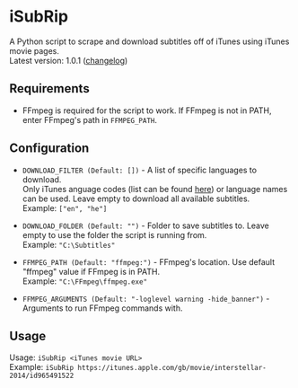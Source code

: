 # iSubRip
A Python script to scrape and download subtitles off of iTunes using iTunes movie pages.  
Latest version: 1.0.1 ([changelog](https://github.com/MichaelYochpaz/iSubRip/blob/main/CHANGELOG.md))

##  Requirements
* FFmpeg is required for the script to work. If FFmpeg is not in PATH, enter FFmpeg's path in `FFMPEG_PATH`.

## Configuration
* `DOWNLOAD_FILTER (Default: [])` - A list of specific languages to download.  
Only iTunes anguage codes (list can be found [here](https://gist.github.com/daFish/5990634)) or language names can be used.
Leave empty to download all available subtitles.  
Example: `["en", "he"]`

* `DOWNLOAD_FOLDER (Default: "")` - Folder to save subtitles to. Leave empty to use the folder the script is running from.  
Example: `"C:\Subtitles"`

* `FFMPEG_PATH (Default: "ffmpeg:")` - FFmpeg's location. Use default "ffmpeg" value if FFmpeg is in PATH.  
Example: `"C:\FFmpeg\ffmpeg.exe"`

* `FFMPEG_ARGUMENTS (Default: "-loglevel warning -hide_banner")` - Arguments to run FFmpeg commands with. 

## Usage

Usage: ```iSubRip <iTunes movie URL>```  
Example: ```iSubRip https://itunes.apple.com/gb/movie/interstellar-2014/id965491522```
